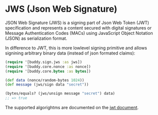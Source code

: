 # JWS (Json Web Signature)

JSON Web Signature (JWS) is a signing part of Json Web Token (JWT)
specification and represents a content secured with digital signatures
or Message Authentication Codes (MACs) using JavaScript Object
Notation (JSON) as serialization format.

In difference to JWT, this is more lowlevel signing primitive and
allows signining arbitrary binary data (instead of json formated
claims):

```clojure
(require '[buddy.sign.jws :as jws])
(require '[buddy.core.nonce :as nonce])
(require '[buddy.core.bytes :as bytes])

(def data (nonce/random-bytes 1024))
(def message (jws/sign data "secret"))

(bytes/equals? (jws/unsign message "secret") data)
;; => true
```

The supported algorightms are documented on the [jwt
document](01-jwt.md).
